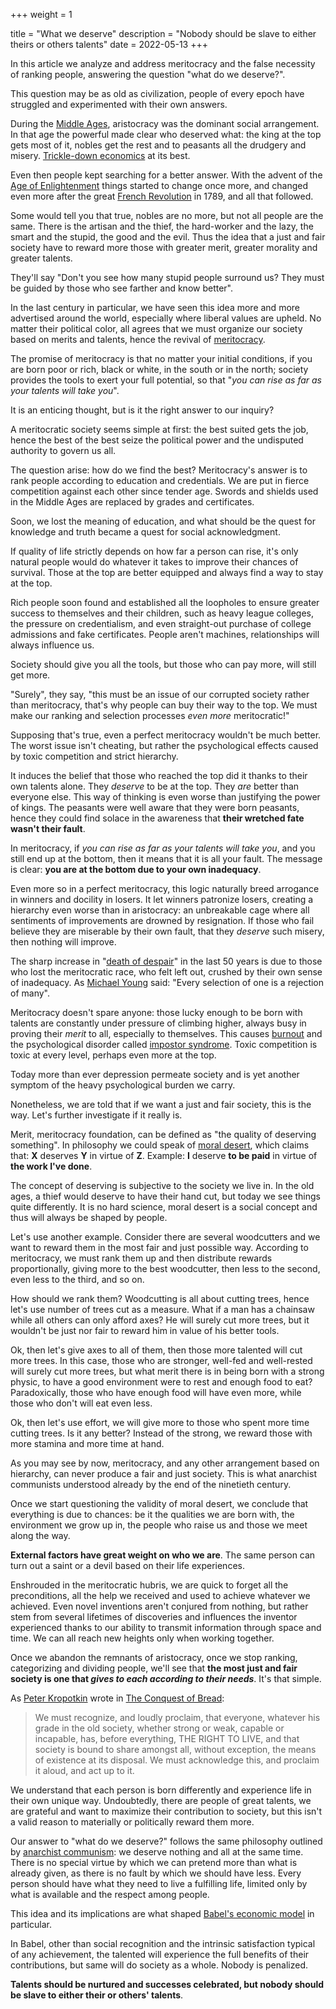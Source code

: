 +++
weight = 1

title = "What we deserve"
description = "Nobody should be slave to either theirs or others talents"
date = 2022-05-13
+++

In this article we analyze and address meritocracy and the false necessity of ranking people, answering the question "what do we deserve?".

This question may be as old as civilization, people of every epoch have struggled and experimented with their own answers.

During the [Middle Ages](https://en.wikipedia.org/wiki/Middle_Ages), aristocracy was the dominant social arrangement. In that age the powerful made clear who deserved what: the king at the top gets most of it, nobles get the rest and to peasants all the drudgery and misery. [Trickle-down economics](https://en.wikipedia.org/wiki/Trickle-down_economics) at its best.

Even then people kept searching for a better answer. With the advent of the [Age of Enlightenment](https://en.wikipedia.org/wiki/Age_of_Enlightenment) things started to change once more, and changed even more after the great [French Revolution](https://en.wikipedia.org/wiki/French_Revolution) in 1789, and all that followed.

Some would tell you that true, nobles are no more, but not all people are the same. There is the artisan and the thief, the hard-worker and the lazy, the smart and the stupid, the good and the evil. Thus the idea that a just and fair society have to reward more those with greater merit, greater morality and greater talents.

They'll say "Don't you see how many stupid people surround us? They must be guided by those who see farther and know better".

In the last century in particular, we have seen this idea more and more advertised around the world, especially where liberal values are upheld. No matter their political color, all agrees that we must organize our society based on merits and talents, hence the revival of [meritocracy](https://en.wikipedia.org/wiki/Meritocracy).

The promise of meritocracy is that no matter your initial conditions, if you are born poor or rich, black or white, in the south or in the north; society provides the tools to exert your full potential, so that "*you can rise as far as your talents will take you*".

It is an enticing thought, but is it the right answer to our inquiry?

A meritocratic society seems simple at first: the best suited gets the job, hence the best of the best seize the political power and the undisputed authority to govern us all.

The question arise: how do we find the best? Meritocracy's answer is to rank people according to education and credentials. We are put in fierce competition against each other since tender age. Swords and shields used in the Middle Ages are replaced by grades and certificates.

Soon, we lost the meaning of education, and what should be the quest for knowledge and truth became a quest for social acknowledgment.

If quality of life strictly depends on how far a person can rise, it's only natural people would do whatever it takes to improve their chances of survival. Those at the top are better equipped and always find a way to stay at the top.

Rich people soon found and established all the loopholes to ensure greater success to themselves and their children, such as heavy league colleges, the pressure on credentialism, and even straight-out purchase of college admissions and fake certificates. People aren't machines, relationships will always influence us.

Society should give you all the tools, but those who can pay more, will still get more.

"Surely", they say, "this must be an issue of our corrupted society rather than meritocracy, that's why people can buy their way to the top. We must make our ranking and selection processes *even more* meritocratic!"

Supposing that's true, even a perfect meritocracy wouldn't be much better. The worst issue isn't cheating, but rather the psychological effects caused by toxic competition and strict hierarchy.

It induces the belief that those who reached the top did it thanks to their own talents alone. They *deserve* to be at the top. They *are* better than everyone else. This way of thinking is even worse than justifying the power of kings. The peasants were well aware that they were born peasants, hence they could find solace in the awareness that **their wretched fate wasn't their fault**.

In meritocracy, if *you can rise as far as your talents will take you*, and you still end up at the bottom, then it means that it is all your fault. The message is clear: **you are at the bottom due to your own inadequacy**.

Even more so in a perfect meritocracy, this logic naturally breed arrogance in winners and docility in losers. It let winners patronize losers, creating a hierarchy even worse than in aristocracy: an unbreakable cage where all sentiments of improvements are drowned by resignation. If those who fail believe they are miserable by their own fault, that they *deserve* such misery, then nothing will improve.

The sharp increase in "[death of despair](https://en.wikipedia.org/wiki/Diseases_of_despair)" in the last 50 years is due to those who lost the meritocratic race, who felt left out, crushed by their own sense of inadequacy. As [Michael Young](https://en.wikipedia.org/wiki/Michael_Young) said: "Every selection of one is a rejection of many".

Meritocracy doesn't spare anyone: those lucky enough to be born with talents are constantly under pressure of climbing higher, always busy in proving their *merit* to all, especially to themselves. This causes [burnout](https://en.wikipedia.org/wiki/Occupational_burnout) and the psychological disorder called [impostor syndrome](https://en.wikipedia.org/wiki/Impostor_syndrome). Toxic competition is toxic at every level, perhaps even more at the top.

Today more than ever depression permeate society and is yet another symptom of the heavy psychological burden we carry.

Nonetheless, we are told that if we want a just and fair society, this is the way. Let's further investigate if it really is.

Merit, meritocracy foundation, can be defined as "the quality of deserving something". In philosophy we could speak of [moral desert](https://en.wikipedia.org/wiki/Desert_%28philosophy%29), which claims that: **X** deserves **Y** in virtue of **Z**. Example: **I** deserve **to be paid** in virtue of **the work I've done**.

The concept of deserving is subjective to the society we live in. In the old ages, a thief would deserve to have their hand cut, but today we see things quite differently. It is no hard science, moral desert is a social concept and thus will always be shaped by people.

Let's use another example. Consider there are several woodcutters and we want to reward them in the most fair and just possible way. According to meritocracy, we must rank them up and then distribute rewards proportionally, giving more to the best woodcutter, then less to the second, even less to the third, and so on.

How should we rank them? Woodcutting is all about cutting trees, hence let's use number of trees cut as a measure. What if a man has a chainsaw while all others can only afford axes? He will surely cut more trees, but it wouldn't be just nor fair to reward him in value of his better tools.

Ok, then let's give axes to all of them, then those more talented will cut more trees. In this case, those who are stronger, well-fed and well-rested will surely cut more trees, but what merit there is in being born with a strong physic, to have a good environment were to rest and enough food to eat? Paradoxically, those who have enough food will have even more, while those who don't will eat even less.

Ok, then let's use effort, we will give more to those who spent more time cutting trees. Is it any better? Instead of the strong, we reward those with more stamina and more time at hand.

As you may see by now, meritocracy, and any other arrangement based on hierarchy, can never produce a fair and just society. This is what anarchist communists understood already by the end of the ninetieth century.

Once we start questioning the validity of moral desert, we conclude that everything is due to chances: be it the qualities we are born with, the environment we grow up in, the people who raise us and those we meet along the way.

**External factors have great weight on who we are**. The same person can turn out a saint or a devil based on their life experiences.

Enshrouded in the meritocratic hubris, we are quick to forget all the preconditions, all the help we received and used to achieve whatever we achieved. Even novel inventions aren't conjured from nothing, but rather stem from several lifetimes of discoveries and influences the inventor experienced thanks to our ability to transmit information through space and time. We can all reach new heights only when working together.

Once we abandon the remnants of aristocracy, once we stop ranking, categorizing and dividing people, we'll see that **the most just and fair society is one that *gives to each according to their needs***. It's that simple.

As [Peter Kropotkin](https://en.wikipedia.org/wiki/Peter_Kropotkin) wrote in [The Conquest of Bread](https://theanarchistlibrary.org/library/petr-kropotkin-the-conquest-of-bread):

> We must recognize, and loudly proclaim, that everyone, whatever his grade in the old society, whether strong or weak, capable or incapable, has, before everything, THE RIGHT TO LIVE, and that society is bound to share amongst all, without exception, the means of existence at its disposal. We must acknowledge this, and proclaim it aloud, and act up to it.

We understand that each person is born differently and experience life in their own unique way. Undoubtedly, there are people of great talents, we are grateful and want to maximize their contribution to society, but this isn't a valid reason to materially or politically reward them more.

Our answer to "what do we deserve?" follows the same philosophy outlined by [anarchist communism](https://en.wikipedia.org/wiki/Anarcho-communism): we deserve nothing and all at the same time. There is no special virtue by which we can pretend more than what is already given, as there is no fault by which we should have less. Every person should have what they need to live a fulfilling life, limited only by what is available and the respect among people.

This idea and its implications are what shaped [Babel's economic model](@/blog/in-depth-economy/index.md) in particular.

In Babel, other than social recognition and the intrinsic satisfaction typical of any achievement, the talented will experience the full benefits of their contributions, but same will do society as a whole. Nobody is penalized.

**Talents should be nurtured and successes celebrated, but nobody should be slave to either their or others' talents**.
